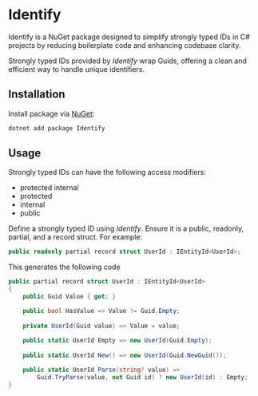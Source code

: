 # Identify

Identify is a NuGet package designed to simplify strongly typed IDs in C# projects by reducing boilerplate code and enhancing codebase clarity. 

Strongly typed IDs provided by *Identify* wrap Guids, offering a clean and efficient way to handle unique identifiers.

## Installation

Install package via [NuGet](https://www.nuget.org/):

```bash
dotnet add package Identify
```

## Usage

Strongly typed IDs can have the following access modifiers: 

*    protected internal
*    protected
*    internal
*    public

Define a strongly typed ID using *Identify*. Ensure it is a public, readonly, partial, and a record struct. For example:

```csharp
public readonly partial record struct UserId : IEntityId<UserId>;
```

This generates the following code

```csharp
public partial record struct UserId : IEntityId<UserId>
{
    public Guid Value { get; }

    public bool HasValue => Value != Guid.Empty;
    
    private UserId(Guid value) => Value = value;
    
    public static UserId Empty => new UserId(Guid.Empty);
    
    public static UserId New() => new UserId(Guid.NewGuid());

    public static UserId Parse(string? value) =>
        Guid.TryParse(value, out Guid id) ? new UserId(id) : Empty;
}
```

